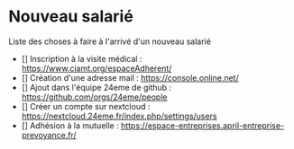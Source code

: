 # Nouveau salarié

Liste des choses à faire à l'arrivé d'un nouveau salarié

* [] Inscription à la visite médical : https://www.ciamt.org/espaceAdherent/
* [] Création d'une adresse mail : https://console.online.net/
* [] Ajout dans l'équipe 24eme de github : https://github.com/orgs/24eme/people
* [] Créer un compte sur nextcloud : https://nextcloud.24eme.fr/index.php/settings/users
* [] Adhésion à la mutuelle : https://espace-entreprises.april-entreprise-prevoyance.fr/
